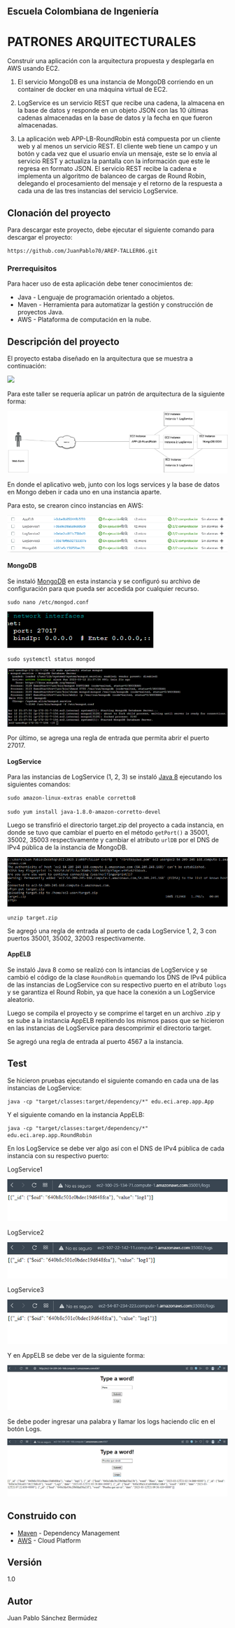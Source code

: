 ## Escuela Colombiana de Ingeniería
# PATRONES ARQUITECTURALES

Construir una aplicación con la arquitectura propuesta y desplegarla en AWS usando EC2.

1. El servicio MongoDB es una instancia de MongoDB corriendo en un container de docker en una máquina virtual de EC2.

2. LogService es un servicio REST que recibe una cadena, la almacena en la base de datos y responde en un objeto JSON con las 10 últimas cadenas almacenadas en la base de datos y la fecha en que fueron almacenadas.

3. La aplicación web APP-LB-RoundRobin está compuesta por un cliente web y al menos un servicio REST. El cliente web tiene un campo y un botón y cada vez que el usuario envía un mensaje, este se lo envía al servicio REST y actualiza la pantalla con la información que este le regresa en formato JSON. El servicio REST recibe la cadena e implementa un algoritmo de balanceo de cargas de Round Robin, delegando el procesamiento del mensaje y el retorno de la respuesta a cada una de las tres instancias del servicio LogService.

## Clonación del proyecto

Para descargar este proyecto, debe ejecutar el siguiente comando para descargar el proyecto:

```
https://github.com/JuanPablo70/AREP-TALLER06.git
```

### Prerrequisitos

Para hacer uso de esta aplicación debe tener conocimientos de:
+ Java - Lenguaje de programación orientado a objetos.
+ Maven - Herramienta para automatizar la gestión y construcción de proyectos Java. 
+ AWS - Plataforma de computación en la nube.

## Descripción del proyecto

El proyecto estaba diseñado en la arquitectura que se muestra a continuación:

![](img/diseño.png)

Para este taller se requería aplicar un patrón de arquitectura de la siguiente forma:

![](img/diseñoTaller.png)

En donde el aplicativo web, junto con los logs services y la base de datos en Mongo deben ir cada uno en una instancia aparte.

Para esto, se crearon cinco instancias en AWS:

![](img/awsinstancias.png)

#### MongoDB

Se instaló [MongoDB](https://www.mongodb.com/docs/manual/tutorial/install-mongodb-on-amazon/) en esta instancia y se configuró su archivo de configuración para que pueda ser accedida por cualquier recurso.

```
sudo nano /etc/mongod.conf
```

![](img/mongoconf.png)

```
sudo systemctl status mongod
```

![](img/mongo.png)

Por último, se agrega una regla de entrada que permita abrir el puerto 27017.

#### LogService

Para las instancias de LogService (1, 2, 3) se instaló [Java 8](https://docs.aws.amazon.com/es_es/corretto/latest/corretto-8-ug/amazon-linux-install.html) ejecutando los siguientes comandos:

```
sudo amazon-linux-extras enable corretto8

sudo yum install java-1.8.0-amazon-corretto-devel
```

Luego se transfirió el directorio target.zip del proyecto a cada instancia, en donde se tuvo que cambiar el puerto en el método ```getPort()``` a 35001, 35002, 35003 respectivamente y cambiar el atributo ```urlDB``` por el DNS de IPv4 pública de la instancia de MongoDB.

![](img/sftp.png)

```
unzip target.zip
```

Se agregó una regla de entrada al puerto de cada LogService 1, 2, 3 con puertos 35001, 35002, 32003 respectivamente.

#### AppELB

Se instaló Java 8 como se realizó con ls intancias de LogService y se cambió el código de la clase ```RoundRobin``` quemando los DNS de IPv4 pública de las instancias de LogService con su respectivo puerto en el atributo ```logs``` y se garantiza el Round Robin, ya que hace la conexión a un LogService aleatorio.

Luego se compila el proyecto y se comprime el target en un archivo .zip y se sube a la instancia AppELB repitiendo los mismos pasos que se hicieron en las instancias de LogService para descomprimir el directorio target.

Se agregó una regla de entrada al puerto 4567 a la instancia.

## Test

Se hicieron pruebas ejecutando el siguiente comando en cada una de las instancias de LogService:

```
java -cp "target/classes:target/dependency/*" edu.eci.arep.app.App
```

Y el siguiente comando en la instancia AppELB:

```
java -cp "target/classes:target/dependency/*" edu.eci.arep.app.RoundRobin
```

En los LogService se debe ver algo así con el DNS de IPv4 pública de cada instancia con su respectivo puerto:

LogService1

![](img/ls1.png)

LogService2

![](img/ls2.png)

LogService3

![](img/ls3.png)

Y en AppELB se debe ver de la siguiente forma:

![](img/prueba.png)

Se debe poder ingresar una palabra y llamar los logs haciendo clic en el botón Logs.

![](img/pruebaws.png)

## Construido con

+ [Maven](https://maven.apache.org/) - Dependency Management
+ [AWS](https://aws.amazon.com/es/) - Cloud Platform

## Versión

1.0

## Autor

Juan Pablo Sánchez Bermúdez
